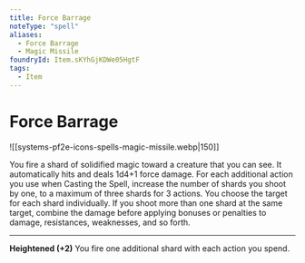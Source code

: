 ```yaml
---
title: Force Barrage
noteType: "spell"
aliases:
  - Force Barrage
  - Magic Missile
foundryId: Item.sKYhGjKDWe05HgtF
tags:
  - Item
---
```


# Force Barrage
![[systems-pf2e-icons-spells-magic-missile.webp|150]]

You fire a shard of solidified magic toward a creature that you can see. It automatically hits and deals 1d4+1 force damage. For each additional action you use when Casting the Spell, increase the number of shards you shoot by one, to a maximum of three shards for 3 actions. You choose the target for each shard individually. If you shoot more than one shard at the same target, combine the damage before applying bonuses or penalties to damage, resistances, weaknesses, and so forth.

* * *

**Heightened (+2)** You fire one additional shard with each action you spend.
